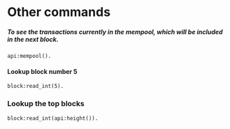 Other commands
=======


##### To see the transactions currently in the mempool, which will be included in the next block.
```
api:mempool().
```

#### Lookup block number 5
```
block:read_int(5).
```

### Lookup the top blocks
```
block:read_int(api:height()).
```
